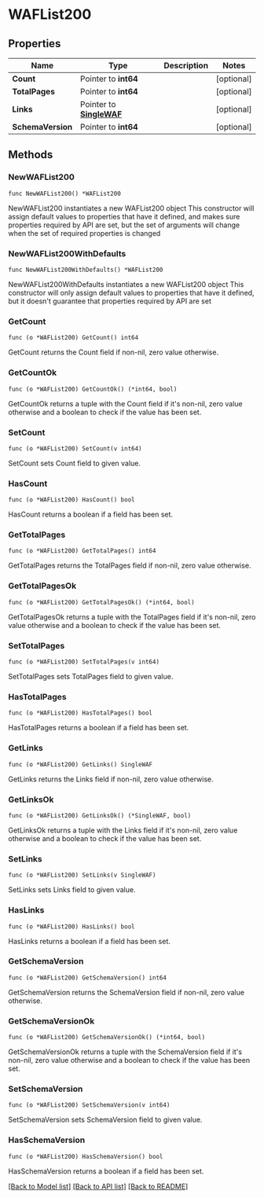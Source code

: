# WAFList200

## Properties

Name | Type | Description | Notes
------------ | ------------- | ------------- | -------------
**Count** | Pointer to **int64** |  | [optional] 
**TotalPages** | Pointer to **int64** |  | [optional] 
**Links** | Pointer to [**SingleWAF**](SingleWAF.md) |  | [optional] 
**SchemaVersion** | Pointer to **int64** |  | [optional] 

## Methods

### NewWAFList200

`func NewWAFList200() *WAFList200`

NewWAFList200 instantiates a new WAFList200 object
This constructor will assign default values to properties that have it defined,
and makes sure properties required by API are set, but the set of arguments
will change when the set of required properties is changed

### NewWAFList200WithDefaults

`func NewWAFList200WithDefaults() *WAFList200`

NewWAFList200WithDefaults instantiates a new WAFList200 object
This constructor will only assign default values to properties that have it defined,
but it doesn't guarantee that properties required by API are set

### GetCount

`func (o *WAFList200) GetCount() int64`

GetCount returns the Count field if non-nil, zero value otherwise.

### GetCountOk

`func (o *WAFList200) GetCountOk() (*int64, bool)`

GetCountOk returns a tuple with the Count field if it's non-nil, zero value otherwise
and a boolean to check if the value has been set.

### SetCount

`func (o *WAFList200) SetCount(v int64)`

SetCount sets Count field to given value.

### HasCount

`func (o *WAFList200) HasCount() bool`

HasCount returns a boolean if a field has been set.

### GetTotalPages

`func (o *WAFList200) GetTotalPages() int64`

GetTotalPages returns the TotalPages field if non-nil, zero value otherwise.

### GetTotalPagesOk

`func (o *WAFList200) GetTotalPagesOk() (*int64, bool)`

GetTotalPagesOk returns a tuple with the TotalPages field if it's non-nil, zero value otherwise
and a boolean to check if the value has been set.

### SetTotalPages

`func (o *WAFList200) SetTotalPages(v int64)`

SetTotalPages sets TotalPages field to given value.

### HasTotalPages

`func (o *WAFList200) HasTotalPages() bool`

HasTotalPages returns a boolean if a field has been set.

### GetLinks

`func (o *WAFList200) GetLinks() SingleWAF`

GetLinks returns the Links field if non-nil, zero value otherwise.

### GetLinksOk

`func (o *WAFList200) GetLinksOk() (*SingleWAF, bool)`

GetLinksOk returns a tuple with the Links field if it's non-nil, zero value otherwise
and a boolean to check if the value has been set.

### SetLinks

`func (o *WAFList200) SetLinks(v SingleWAF)`

SetLinks sets Links field to given value.

### HasLinks

`func (o *WAFList200) HasLinks() bool`

HasLinks returns a boolean if a field has been set.

### GetSchemaVersion

`func (o *WAFList200) GetSchemaVersion() int64`

GetSchemaVersion returns the SchemaVersion field if non-nil, zero value otherwise.

### GetSchemaVersionOk

`func (o *WAFList200) GetSchemaVersionOk() (*int64, bool)`

GetSchemaVersionOk returns a tuple with the SchemaVersion field if it's non-nil, zero value otherwise
and a boolean to check if the value has been set.

### SetSchemaVersion

`func (o *WAFList200) SetSchemaVersion(v int64)`

SetSchemaVersion sets SchemaVersion field to given value.

### HasSchemaVersion

`func (o *WAFList200) HasSchemaVersion() bool`

HasSchemaVersion returns a boolean if a field has been set.


[[Back to Model list]](../README.md#documentation-for-models) [[Back to API list]](../README.md#documentation-for-api-endpoints) [[Back to README]](../README.md)


